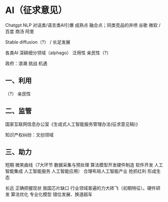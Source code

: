 # AI（征求意见）

Chatgpt NLP 对话类/语言类AI引爆 成熟点 融合点；同类竞品的井喷 谷歌 微软 / 百度 商汤 阿里

Stable diffusion（?） / 长足发展

各类AI 深耕细分领域（alphago） 泛用性 亲民性（?）

政府：浪潮 挑战 机遇

## 一、利用

（?） 亲民性

## 二、监管
国家互联网信息办公室《生成式人工智能服务管理办法(征求意见稿)》

知识产权纠纷：文创领域

## 三、助力
短期 微笑曲线（7大环节 数据采集与预处理 算法模型开发硬件制造 软件开发 人工智能集成 人工智能服务 人工智能应用） 合理布局人工智能产业 抢抓红利 形成生态

长远 正确把握现状 我国芯片缺口 行业领域普遍的力大砖飞（初期特征）。硬件研发 算法优化 专业化模型 错位发展、换道超车
